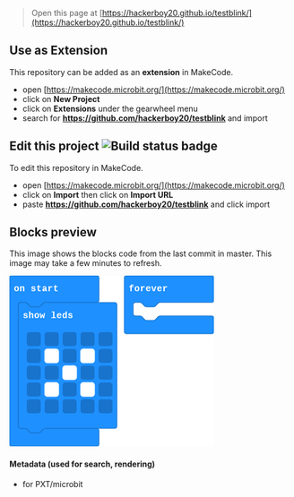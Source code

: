 
> Open this page at [https://hackerboy20.github.io/testblink/](https://hackerboy20.github.io/testblink/)

## Use as Extension

This repository can be added as an **extension** in MakeCode.

* open [https://makecode.microbit.org/](https://makecode.microbit.org/)
* click on **New Project**
* click on **Extensions** under the gearwheel menu
* search for **https://github.com/hackerboy20/testblink** and import

## Edit this project ![Build status badge](https://github.com/hackerboy20/testblink/workflows/MakeCode/badge.svg)

To edit this repository in MakeCode.

* open [https://makecode.microbit.org/](https://makecode.microbit.org/)
* click on **Import** then click on **Import URL**
* paste **https://github.com/hackerboy20/testblink** and click import

## Blocks preview

This image shows the blocks code from the last commit in master.
This image may take a few minutes to refresh.

![A rendered view of the blocks](https://github.com/hackerboy20/testblink/raw/master/.github/makecode/blocks.png)

#### Metadata (used for search, rendering)

* for PXT/microbit
<script src="https://makecode.com/gh-pages-embed.js"></script><script>makeCodeRender("{{ site.makecode.home_url }}", "{{ site.github.owner_name }}/{{ site.github.repository_name }}");</script>
